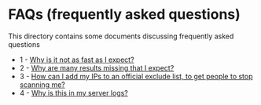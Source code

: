 # FAQs (frequently asked questions)

This directory contains some documents discussing frequently asked
questions

 - 1 - [Why is it not as fast as I expect?](FAQ0001-slow.md)
 - 2 - [Why are many results missing that I expect?](FAQ0002-drops.md)
 - 3 - [How can I add my IPs to an official exclude list, to get people to stop scanning me?](FAQ0003-excludelist.md)
 - 4 - [Why is this in my server logs?](FAQ0004-serverlogs.md)
